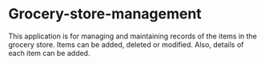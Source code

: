 # Grocery-store-management
This application is for managing and maintaining records of the items in the grocery store. Items can be added, deleted or modified. Also, details of each item can be added. 
